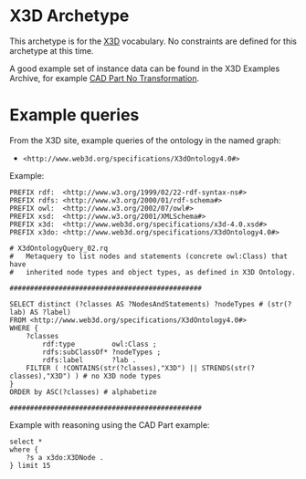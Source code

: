 # X3D Archetype

This archetype is for the [X3D](https://www.web3d.org/working-groups/x3d-semantic-web) vocabulary. No constraints are defined for this archetype at this time.

A good example set of instance data can be found in the X3D Examples Archive, for example [CAD Part No Transformation](https://www.web3d.org/x3d/content/examples/Basic/CAD/CADPartChildNoTransformationIndex.html).

# Example queries

From the X3D site, example queries of the ontology in the named graph:

 * `<http://www.web3d.org/specifications/X3dOntology4.0#>`

Example:

```
PREFIX rdf:  <http://www.w3.org/1999/02/22-rdf-syntax-ns#>
PREFIX rdfs: <http://www.w3.org/2000/01/rdf-schema#>
PREFIX owl:  <http://www.w3.org/2002/07/owl#>
PREFIX xsd:  <http://www.w3.org/2001/XMLSchema#>
PREFIX x3d:  <http://www.web3d.org/specifications/x3d-4.0.xsd#>
PREFIX x3do: <http://www.web3d.org/specifications/X3dOntology4.0#>

# X3dOntologyQuery_02.rq
#   Metaquery to list nodes and statements (concrete owl:Class) that have
#   inherited node types and object types, as defined in X3D Ontology.

###############################################

SELECT distinct (?classes AS ?NodesAndStatements) ?nodeTypes # (str(?lab) AS ?label)
FROM <http://www.web3d.org/specifications/X3dOntology4.0#>
WHERE {
	?classes
        rdf:type         owl:Class ;
        rdfs:subClassOf* ?nodeTypes ;
	    rdfs:label       ?lab .
    FILTER ( !CONTAINS(str(?classes),"X3D") || STRENDS(str(?classes),"X3D") ) # no X3D node types
}
ORDER by ASC(?classes) # alphabetize

###############################################

```


Example with reasoning using the CAD Part example:

```
select * 
where {
    ?s a x3do:X3DNode .
} limit 15

```



